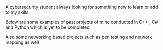  A cybersecurity student always looking for something new to learn or add to my skills

 
 Below are some examples of past projects of mine conducted in C++ , C# and Python which is yet to be completed

 
Also some networking based projects such as pen testing and network mapping as well
